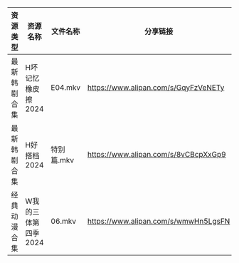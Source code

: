 | 资源类型   | 资源名称         | 文件名称    | 分享链接                                 | 更新时间                |
| ------ | ------------ | ------- | ------------------------------------ | ------------------- |
| 最新韩剧合集 | H坏记忆橡皮擦2024  | E04.mkv | https://www.alipan.com/s/GqyFzVeNETy | 2024-08-11 12:05:37 |
| 最新韩剧合集 | H好搭档2024     | 特别篇.mkv | https://www.alipan.com/s/8vCBcpXxGp9 | 2024-08-11 12:05:40 |
| 经典动漫合集 | W我的三体第四季2024 | 06.mkv  | https://www.alipan.com/s/wmwHn5LgsFN | 2024-08-11 12:07:07 |
